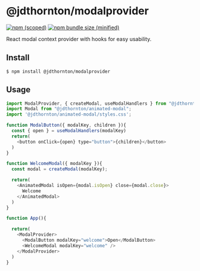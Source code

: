 # @jdthornton/modalprovider

[![npm (scoped)](https://img.shields.io/npm/v/@jdthornton/modalprovider.svg)](https://www.npmjs.com/package/@jdthornton/modalprovider)
[![npm bundle size (minified)](https://img.shields.io/bundlephobia/min/@jdthornton/modalprovider.svg)](https://www.npmjs.com/package/@jdthornton/modalprovider)

React modal context provider with hooks for easy usability.

## Install

```
$ npm install @jdthornton/modalprovider
```

## Usage

```js
import ModalProvider, { createModal, useModalHandlers } from "@jdthornton/modalprovider";
import Modal from "@jdthornton/animated-modal";
import '@jdthornton/animated-modal/styles.css';

function ModalButton({ modalKey, children }){
  const { open } = useModalHandlers(modalKey)
  return(
    <button onClick={open} type="button">{children}</button>
  )
}

function WelcomeModal({ modalKey }){
  const modal = createModal(modalKey);

  return(
    <AnimatedModal isOpen={modal.isOpen} close={modal.close}>
      Welcome
    </AnimatedModal>
  )
}

function App(){

  return(
    <ModalProvider>
      <ModalButton modalKey="welcome">Open</ModalButton>
      <WelcomeModal modalKey="welcome" />
    </ModalProvider>
  )
}
```

